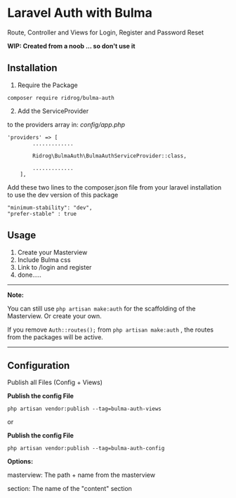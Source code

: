 # Laravel Auth with Bulma

Route, Controller and Views for Login, Register and Password Reset

**WIP: Created from a noob ... so don't use it**

## Installation

1. Require the Package

```
composer require ridrog/bulma-auth
```

2. Add the ServiceProvider  

to the providers array in: _config/app.php_
```
'providers' => [
        .............

        Ridrog\BulmaAuth\BulmaAuthServiceProvider::class,

        .............
    ],
```

Add these two lines to the composer.json file from your laravel installation to use the dev version of this package
```
"minimum-stability": "dev",
"prefer-stable" : true
```

## Usage

1. Create your Masterview
2. Include Bulma css
3. Link to /login and register  
4. done.....

  
  ----------------------------
  
**Note:**

You can still use ```php artisan make:auth``` for the scaffolding of the Masterview.
Or create your own.

If you remove ```Auth::routes();``` from ```php artisan make:auth``` , the routes from the packages will be active.


---------------------------------------------

## Configuration

Publish all Files (Config + Views)

**Publish the config File**

```
php artisan vendor:publish --tag=bulma-auth-views
```

or 

**Publish the config File**

```
php artisan vendor:publish --tag=bulma-auth-config
```

**Options:**

masterview: The path + name from the masterview
 
section: The name of the "content" section